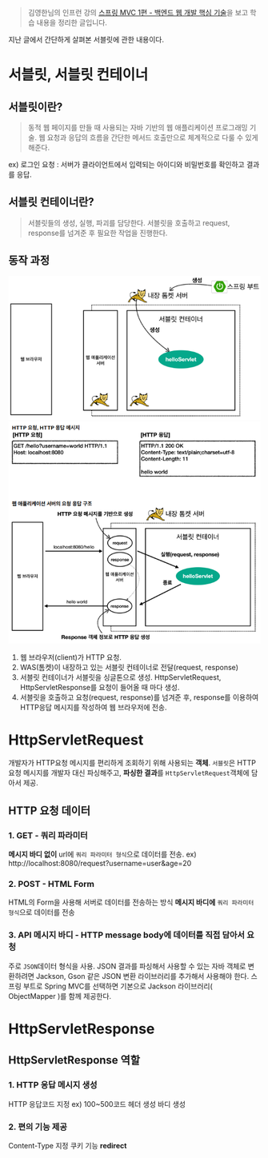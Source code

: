 >김영한님의 인프런 강의 [스프링 MVC 1편 - 백엔드 웹 개발 핵심 기술](https://www.inflearn.com/course/%EC%8A%A4%ED%94%84%EB%A7%81-mvc-1/dashboard)을 보고 학습 내용을 정리한 글입니다.

지난 글에서 간단하게 살펴본 서블릿에 관한 내용이다.

# 서블릿, 서블릿 컨테이너

## 서블릿이란?
>동적 웹 페이지를 만들 때 사용되는 자바 기반의 웹 애플리케이션 프로그래밍 기술.
웹 요청과 응답의 흐름을 간단한 메서드 호출만으로 체계적으로 다룰 수 있게 해준다.

ex) 로그인 요청 : 서버가 클라이언트에서 입력되는 아이디와 비밀번호를 확인하고 결과를 응답.

## 서블릿 컨테이너란?
>서블릿들의 생성, 실행, 파괴를 담당한다.
서블릿을 호출하고 request, response를 넘겨준 후 필요한 작업을 진행한다.

## 동작 과정
![](../source/images/1_week/Servlet/서블릿1.PNG)
![](../source/images/1_week/Servlet/서블릿2.PNG)

1. 웹 브라우저(client)가 HTTP 요청.
2. WAS(톰켓)이 내장하고 있는 서블릿 컨테이너로 전달(request, response)
3. 서블릿 컨테이너가 서블릿을 싱글톤으로 생성. HttpServletRequest, HttpServletResponse를 요청이 들어올 때 마다 생성.
4. 서블릿을 호출하고 요청(request, response)를 넘겨준 후, response를 이용하여 HTTP응답 메시지를 작성하여 웹 브라우저에 전송.

# HttpServletRequest
개발자가 HTTP요청 메시지를 편리하게 조회하기 위해 사용되는 **객체**.
``서블릿``은 HTTP요청 메시지를 개발자 대신 파싱해주고, **파싱한 결과**를 ``HttpServletRequest``객체에 담아서 제공.


## HTTP 요청 데이터
### 1. GET - 쿼리 파라미터
**메시지 바디 없이** url에 ``쿼리 파라미터 형식``으로 데이터를 전송.
ex) http://localhost:8080/request?username=user&age=20

### 2. POST - HTML Form
HTML의 Form을 사용해 서버로 데이터를 전송하는 방식
**메시지 바디에** ``쿼리 파라미터 형식``으로 데이터를 전송

### 3. API 메시지 바디 - HTTP message body에 데이터를 직접 담아서 요청
주로 ``JSON``데이터 형식을 사용.
JSON 결과를 파싱해서 사용할 수 있는 자바 객체로 변환하려면 Jackson, Gson 같은 JSON 변환 라이브러리를 추가해서 사용해야 한다.
스프링 부트로 Spring MVC를 선택하면 기본으로 Jackson 라이브러리( ObjectMapper )를 함께 제공한다.

# HttpServletResponse
## HttpServletResponse 역할
### 1. HTTP 응답 메시지 생성
HTTP 응답코드 지정 ex) 100~500코드
헤더 생성
바디 생성

### 2. 편의 기능 제공
Content-Type 지정
쿠키 기능
**redirect**
